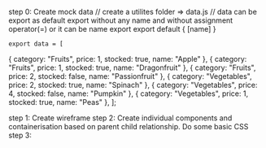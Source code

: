 step 0: Create mock data
    // create a utilites folder => data.js
    // data can be export as default export without any name and without assignment operator(=) or it can be name export
    export default {
        [name]
    }

    export data = [
  { category: "Fruits", price: 1, stocked: true, name: "Apple" },
  { category: "Fruits", price: 1, stocked: true, name: "Dragonfruit" },
  { category: "Fruits", price: 2, stocked: false, name: "Passionfruit" },
  { category: "Vegetables", price: 2, stocked: true, name: "Spinach" },
  { category: "Vegetables", price: 4, stocked: false, name: "Pumpkin" },
  { category: "Vegetables", price: 1, stocked: true, name: "Peas" },
];

step 1: Create wireframe
step 2: Create individual components and containerisation based on parent child relationship.
        Do some basic CSS
step 3: 